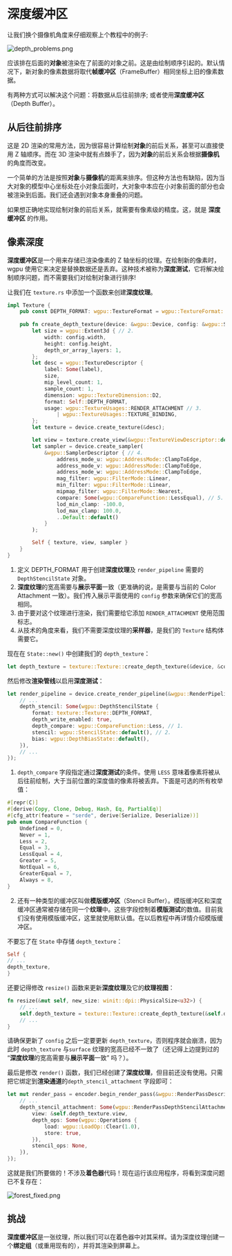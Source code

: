 # 深度缓冲区

让我们换个摄像机角度来仔细观察上个教程中的例子:

![depth_problems.png](./depth_problems.png)

应该排在后面的**对象**被渲染在了前面的对象之前。这是由绘制顺序引起的。默认情况下，新对象的像素数据将取代**帧缓冲区**（FrameBuffer）相同坐标上旧的像素数据。

有两种方式可以解决这个问题：将数据从后往前排序; 或者使用**深度缓冲区**（Depth Buffer）。

## 从后往前排序

这是 2D 渲染的常用方法，因为很容易计算绘制**对象**的前后关系，甚至可以直接使用 Z 轴顺序。而在 3D 渲染中就有点棘手了，因为**对象**的前后关系会根据**摄像机**的角度而改变。

一个简单的方法是按照**对象**与**摄像机**的距离来排序。但这种方法也有缺陷，因为当大对象的模型中心坐标处在小对象后面时，大对象中本应在小对象前面的部分也会被渲染到后面。我们还会遇到对象本身重叠的问题。

如果想正确地实现绘制对象的前后关系，就需要有像素级的精度。这，就是 **深度缓冲区** 的作用。

## 像素深度

**深度缓冲区**是一个用来存储已渲染像素的 Z 轴坐标的纹理。在绘制新的像素时，wgpu 使用它来决定是替换数据还是丢弃。这种技术被称为**深度测试**，它将解决绘制顺序问题，而不需要我们对绘制对象进行排序!

让我们在 `texture.rs` 中添加一个函数来创建**深度纹理**。

```rust
impl Texture {
    pub const DEPTH_FORMAT: wgpu::TextureFormat = wgpu::TextureFormat::Depth32Float; // 1.
    
    pub fn create_depth_texture(device: &wgpu::Device, config: &wgpu::SurfaceConfiguration, label: &str) -> Self {
        let size = wgpu::Extent3d { // 2.
            width: config.width,
            height: config.height,
            depth_or_array_layers: 1,
        };
        let desc = wgpu::TextureDescriptor {
            label: Some(label),
            size,
            mip_level_count: 1,
            sample_count: 1,
            dimension: wgpu::TextureDimension::D2,
            format: Self::DEPTH_FORMAT,
            usage: wgpu::TextureUsages::RENDER_ATTACHMENT // 3.
                | wgpu::TextureUsages::TEXTURE_BINDING,
        };
        let texture = device.create_texture(&desc);

        let view = texture.create_view(&wgpu::TextureViewDescriptor::default());
        let sampler = device.create_sampler(
            &wgpu::SamplerDescriptor { // 4.
                address_mode_u: wgpu::AddressMode::ClampToEdge,
                address_mode_v: wgpu::AddressMode::ClampToEdge,
                address_mode_w: wgpu::AddressMode::ClampToEdge,
                mag_filter: wgpu::FilterMode::Linear,
                min_filter: wgpu::FilterMode::Linear,
                mipmap_filter: wgpu::FilterMode::Nearest,
                compare: Some(wgpu::CompareFunction::LessEqual), // 5.
                lod_min_clamp: -100.0,
                lod_max_clamp: 100.0,
                ..Default::default()
            }
        );

        Self { texture, view, sampler }
    }
}
```

1. 定义 DEPTH_FORMAT 用于创建**深度纹理**及 `render_pipeline` 需要的 `DepthStencilState` 对象。
2. **深度纹理**的宽高需要与**展示平面**一致（更准确的说，是需要与当前的 Color Attachment 一致）。我们传入展示平面使用的 `config` 参数来确保它们的宽高相同。
3. 由于要对这个纹理进行渲染，我们需要给它添加 `RENDER_ATTACHMENT` 使用范围标志。
4. 从技术的角度来看，我们不需要深度纹理的**采样器**，是我们的 `Texture` 结构体需要它。

现在在 `State::new()` 中创建我们的 `depth_texture`：

```rust
let depth_texture = texture::Texture::create_depth_texture(&device, &config, "depth_texture");
```

然后修改**渲染管线**以启用**深度测试**：

```rust
let render_pipeline = device.create_render_pipeline(&wgpu::RenderPipelineDescriptor {
    // ...
    depth_stencil: Some(wgpu::DepthStencilState {
        format: texture::Texture::DEPTH_FORMAT,
        depth_write_enabled: true,
        depth_compare: wgpu::CompareFunction::Less, // 1.
        stencil: wgpu::StencilState::default(), // 2.
        bias: wgpu::DepthBiasState::default(),
    }),
    // ...
});
```

1. `depth_compare` 字段指定通过**深度测试**的条件。使用 `LESS` 意味着像素将被从后往前绘制，大于当前位置的深度值的像素将被丢弃。下面是可选的所有枚举值：

```rust
#[repr(C)]
#[derive(Copy, Clone, Debug, Hash, Eq, PartialEq)]
#[cfg_attr(feature = "serde", derive(Serialize, Deserialize))]
pub enum CompareFunction {
    Undefined = 0,
    Never = 1,
    Less = 2,
    Equal = 3,
    LessEqual = 4,
    Greater = 5,
    NotEqual = 6,
    GreaterEqual = 7,
    Always = 8,
}
```

2. 还有一种类型的缓冲区叫做**模版缓冲区**（Stencil Buffer）。模版缓冲区和深度缓冲区通常被存储在同一个**纹理**中。这些字段控制着**模版测试**的数值。目前我们没有使用模版缓冲区，这里就使用默认值。在以后教程中再详情介绍模版缓冲区。

不要忘了在 `State` 中存储 `depth_texture`：

```rust
Self {
// ...
depth_texture,
}
```

还要记得修改 `resize()` 函数来更新**深度纹理**及它的**纹理视图**：

```rust
fn resize(&mut self, new_size: winit::dpi::PhysicalSize<u32>) {
    // ...
    self.depth_texture = texture::Texture::create_depth_texture(&self.device, &self.config, "depth_texture");
    // ...
}
```

请确保更新了 `config` 之后一定要更新 `depth_texture`，否则程序就会崩溃，因为此时 `depth_texture` 与`surface` 纹理的宽高已经不一致了（还记得上边提到过的 “**深度纹理**的宽高需要与**展示平面**一致” 吗？）。

最后是修改 `render()` 函数，我们已经创建了**深度纹理**，但目前还没有使用。只需把它绑定到**渲染通道**的`depth_stencil_attachment` 字段即可：

```rust
let mut render_pass = encoder.begin_render_pass(&wgpu::RenderPassDescriptor {
    // ...
    depth_stencil_attachment: Some(wgpu::RenderPassDepthStencilAttachment {
        view: &self.depth_texture.view,
        depth_ops: Some(wgpu::Operations {
            load: wgpu::LoadOp::Clear(1.0),
            store: true,
        }),
        stencil_ops: None,
    }),
});
```

这就是我们所要做的！不涉及**着色器**代码！现在运行该应用程序，将看到深度问题已不复存在：

![forest_fixed.png](./forest_fixed.png)

## 挑战

**深度缓冲区**是一张纹理，所以我们可以在着色器中对其采样。请为深度纹理创建一个**绑定组**（或重用现有的），并将其渲染到屏幕上。

<WasmExample example="tutorial8_depth"></WasmExample>

<AutoGithubLink/>
